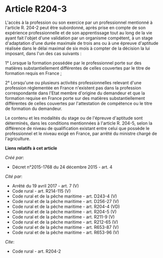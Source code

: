 # Article R204-3

L'accès à la profession ou son exercice par un professionnel mentionné à l'article R. 204-2 peut être subordonné, après prise
en compte de son expérience professionnelle et de son apprentissage tout au long de la vie ayant fait l'objet d'une
validation par un organisme compétent, à un stage d'adaptation d'une durée maximale de trois ans ou à une épreuve d'aptitude
réalisée dans le délai maximal de six mois à compter de la décision la lui imposant, dans l'un des cas suivants : 

1° Lorsque la formation possédée par le professionnel porte sur des matières substantiellement différentes de celles
couvertes par le titre de formation requis en France ; 

2° Lorsqu'une ou plusieurs activités professionnelles relevant d'une profession réglementée en France n'existent pas dans la
profession correspondante dans l'Etat membre d'origine du demandeur et que la formation requise en France porte sur des
matières substantiellement différentes de celles couvertes par l'attestation de compétence ou le titre de formation du
demandeur. 

Le contenu et les modalités du stage ou de l'épreuve d'aptitude sont déterminés, dans les conditions mentionnées à l'article
R. 204-5, selon la différence de niveau de qualification existant entre celui que possède le professionnel et le niveau exigé
en France, par arrêté du ministre chargé de l'agriculture.

**Liens relatifs à cet article**

_Créé par_:

  - Décret n°2015-1768 du 24 décembre 2015 - art. 4

_Cité par_:

  - Arrêté du 19 avril 2017 - art. 7 (V)
  - Code rural - art. R214-115 (V)
  - Code rural et de la pêche maritime - art. D243-4 (V)
  - Code rural et de la pêche maritime - art. D256-27 (V)
  - Code rural et de la pêche maritime - art. R204-4 (VD)
  - Code rural et de la pêche maritime - art. R204-5 (V)
  - Code rural et de la pêche maritime - art. R211-9 (V)
  - Code rural et de la pêche maritime - art. R212-65 (V)
  - Code rural et de la pêche maritime - art. R653-87 (V)
  - Code rural et de la pêche maritime - art. R653-96 (V)

_Cite_:

  - Code rural - art. R204-2
